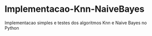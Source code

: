 # Implementacao-Knn-NaiveBayes
Implementacao simples e testes dos algoritmos Knn e Naive Bayes no Python
